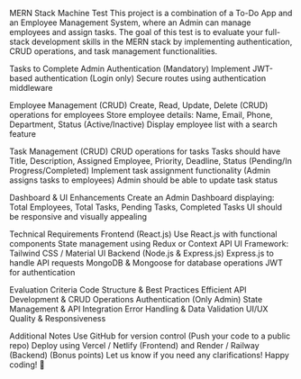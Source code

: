MERN Stack Machine Test
This project is a combination of a To-Do App and an Employee Management System, where an Admin can manage employees and assign tasks. The goal of this test is to evaluate your full-stack development skills in the MERN stack by implementing authentication, CRUD operations, and task management functionalities.

Tasks to Complete
Admin Authentication (Mandatory)
Implement JWT-based authentication (Login only)
Secure routes using authentication middleware

Employee Management (CRUD) 
Create, Read, Update, Delete (CRUD) operations for employees
Store employee details:
Name, Email, Phone, Department, Status (Active/Inactive)
Display employee list with a search feature

Task Management (CRUD)
CRUD operations for tasks
Tasks should have Title, Description, Assigned Employee, Priority, Deadline, Status (Pending/In Progress/Completed)
Implement task assignment functionality (Admin assigns tasks to employees)
Admin should be able to update task status

Dashboard & UI Enhancements 
Create an Admin Dashboard displaying:
Total Employees, Total Tasks, Pending Tasks, Completed Tasks
UI should be responsive and visually appealing

Technical Requirements
Frontend (React.js)
Use React.js with functional components
State management using Redux or Context API
UI Framework: Tailwind CSS / Material UI
Backend (Node.js & Express.js)
Express.js to handle API requests
MongoDB & Mongoose for database operations
JWT for authentication

Evaluation Criteria
Code Structure & Best Practices
Efficient API Development & CRUD Operations
Authentication (Only Admin)
State Management & API Integration
Error Handling & Data Validation
UI/UX Quality & Responsiveness

Additional Notes
Use GitHub for version control (Push your code to a public repo)
Deploy using Vercel / Netlify (Frontend) and Render / Railway (Backend) (Bonus points)
Let us know if you need any clarifications! Happy coding! 🎯
